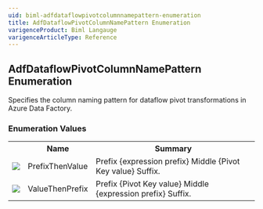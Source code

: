```yaml
---
uid: biml-adfdataflowpivotcolumnnamepattern-enumeration
title: AdfDataflowPivotColumnNamePattern Enumeration
varigenceProduct: Biml Langauge
varigenceArticleType: Reference
---
```


## AdfDataflowPivotColumnNamePattern Enumeration<div class="LanguageSummary"><div class ="SummaryItem">Specifies the column naming pattern for dataflow pivot transformations in Azure Data Factory.</div></div><div class="EnumValueGroup">### Enumeration Values<table id="EnumValue" class="MemberList"><tbody><tr><th class="MemberTypeIconColumnHeader">&nbsp;</th><th class="MemberNameColumnHeader">Name</th><th class="MemberSummaryColumnHeader">Summary</th></tr><tr class="cd0"><td align="center" class="MemberTypeIcon"><img src="enumValue.png"></img></td><td class="MemberName">PrefixThenValue</td><td class="MemberSummary"><div class ="SummaryItem">Prefix {expression prefix} Middle {Pivot Key value} Suffix.</div></td></tr><tr class="cd1"><td align="center" class="MemberTypeIcon"><img src="enumValue.png"></img></td><td class="MemberName">ValueThenPrefix</td><td class="MemberSummary"><div class ="SummaryItem">Prefix {Pivot Key value} Middle {expression prefix} Suffix.</div></td></tr></tbody></table></div>